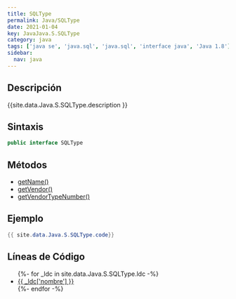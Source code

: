 ```yaml
---
title: SQLType
permalink: Java/SQLType
date: 2021-01-04
key: JavaJava.S.SQLType
category: java
tags: ['java se', 'java.sql', 'java.sql', 'interface java', 'Java 1.8']
sidebar: 
  nav: java
---
```


## Descripción
{{site.data.Java.S.SQLType.description }}

## Sintaxis
~~~java
public interface SQLType
~~~

## Métodos
* [getName()](/Java/SQLType/getName)
* [getVendor()](/Java/SQLType/getVendor)
* [getVendorTypeNumber()](/Java/SQLType/getVendorTypeNumber)

## Ejemplo
~~~java
{{ site.data.Java.S.SQLType.code}}
~~~

## Líneas de Código
<ul>
{%- for _ldc in site.data.Java.S.SQLType.ldc -%}
   <li>
       <a href="{{_ldc['url'] }}">{{ _ldc['nombre'] }}</a>
   </li>
{%- endfor -%}
</ul>
